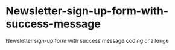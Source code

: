 # Newsletter-sign-up-form-with-success-message
Newsletter sign-up form with success message coding challenge
